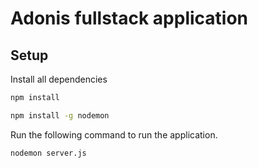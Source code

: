 # Adonis fullstack application

## Setup

Install all dependencies

```bash
npm install
```

```bash
npm install -g nodemon
```

Run the following command to run the application.

```bash
nodemon server.js
```